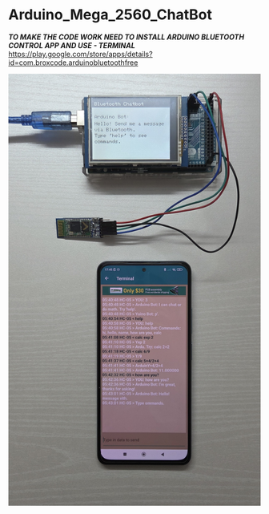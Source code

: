 # Arduino_Mega_2560_ChatBot

***TO MAKE THE CODE WORK NEED TO INSTALL ARDUINO BLUETOOTH CONTROL APP AND USE - TERMINAL***
https://play.google.com/store/apps/details?id=com.broxcode.arduinobluetoothfree

![alt text](Arduino_ChatBot_Actual_Circuit.jpg)

